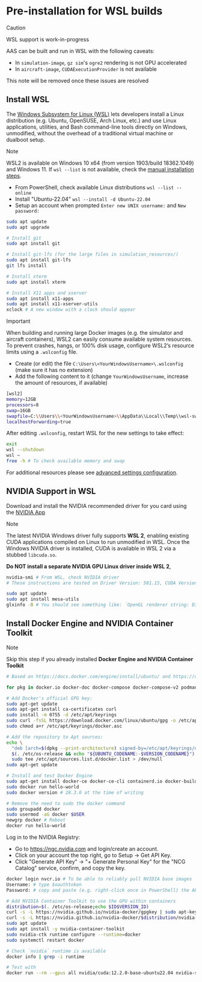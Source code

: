# Pre-installation for WSL builds

> [!CAUTION]
> WSL support is work-in-progress
>
> AAS can be built and run in WSL with the following caveats:
> - In `simulation-image`, `gz sim`'s `ogre2` rendering is not GPU accelerated
> - In `aircraft-image`, `CUDAExecutionProvider` is not available
>
> This note will be removed once these issues are resolved

## Install WSL

The [Windows Subsystem for Linux (WSL)](https://learn.microsoft.com/en-us/windows/wsl/install) lets developers install a Linux distribution (e.g. Ubuntu, OpenSUSE, Arch Linux, etc.) and use Linux applications, utilities, and Bash command-line tools directly on Windows, unmodified, without the overhead of a traditional virtual machine or dualboot setup.

> [!NOTE]
> WSL2 is available on Windows 10 x64 (from version 1903/build 18362.1049) and Windows 11. 
> If `wsl --list` is not available, check the [manual installation steps](https://learn.microsoft.com/en-us/windows/wsl/install-manual).

- From PowerShell, check available Linux distributions `wsl --list --online`
- Install "Ubuntu-22.04" `wsl --install -d Ubuntu-22.04`
- Setup an account when prompted `Enter new UNIX username:` and `New password:`

```sh
sudo apt update
sudo apt upgrade

# Install git
sudo apt install git

# Install git-lfs (for the large files in simulation_resources/)
sudo apt install git-lfs
git lfs install

# Install xterm
sudo apt install xterm

# Install X11 apps and xserver
sudo apt install x11-apps
sudo apt install x11-xserver-utils
xclock # A new window with a clock should appear
```

> [!IMPORTANT]
> When building and running large Docker images (e.g. the simulator and aircraft containers), WSL2 can easily consume available system resources. To prevent crashes, hangs, or 100% disk usage, configure WSL2’s resource limits using a `.wslconfig` file. 
> 
> - Create (or edit) the file `C:\Users\<YourWindowsUsername>\.wslconfig` (make sure it has no extension)
> - Add the following content to it (change `YourWindowsUsername`, increase the amount of resources, if available)
> 
> ```sh
> [wsl2]
> memory=12GB
> processors=8
> swap=16GB
> swapfile=C:\\Users\\<YourWindowsUsername>\\AppData\\Local\\Temp\\wsl-swap.vhdx
> localhostForwarding=true
> ```
>
> After editing `.wslconfig`, restart WSL for the new settings to take effect:
>
> ```sh
> exit
> wsl --shutdown 
> wsl ~
> free -h # To check available memory and swap
> ```
>
> For additional resources please see [advanced settings configuration](https://learn.microsoft.com/en-us/windows/wsl/wsl-config).

## NVIDIA Support in WSL

Download and install the NVIDIA recommended driver for you card using the [NVIDIA App](https://www.nvidia.com/en-us/software/nvidia-app/) 

>[!NOTE] 
>The latest NVIDIA Windows driver fully supports **WSL 2**, enabling existing CUDA applications compiled on Linux to run unmodified in WSL.
Once the Windows NVIDIA driver is installed, CUDA is available in WSL 2 via a stubbed `libcuda.so`. 
>
> **Do NOT install a separate NVIDIA GPU Linux driver inside WSL 2**,

```sh
nvidia-smi # From WSL, check NVIDIA driver
# These instructions are tested on Driver Version: 581.15, CUDA Version:13.0

sudo apt update
sudo apt install mesa-utils
glxinfo -B # You should see something like: `OpenGL renderer string: D3D12 (NVIDIA GeForce RTX 4050 Laptop GPU)`
```

## Install Docker Engine and NVIDIA Container Toolkit

> [!NOTE]
> Skip this step if you already installed **Docker Engine and NVIDIA Container Toolkit**

```sh
# Based on https://docs.docker.com/engine/install/ubuntu/ and https://docs.docker.com/engine/install/linux-postinstall/

for pkg in docker.io docker-doc docker-compose docker-compose-v2 podman-docker containerd runc; do sudo apt-get remove $pkg; done # none should be there

# Add Docker's official GPG key:
sudo apt-get update
sudo apt-get install ca-certificates curl
sudo install -m 0755 -d /etc/apt/keyrings
sudo curl -fsSL https://download.docker.com/linux/ubuntu/gpg -o /etc/apt/keyrings/docker.asc
sudo chmod a+r /etc/apt/keyrings/docker.asc

# Add the repository to Apt sources:
echo \
  "deb [arch=$(dpkg --print-architecture) signed-by=/etc/apt/keyrings/docker.asc] https://download.docker.com/linux/ubuntu \
  $(. /etc/os-release && echo "${UBUNTU_CODENAME:-$VERSION_CODENAME}") stable" | \
  sudo tee /etc/apt/sources.list.d/docker.list > /dev/null
sudo apt-get update
```

```sh
# Install and test Docker Engine
sudo apt-get install docker-ce docker-ce-cli containerd.io docker-buildx-plugin docker-compose-plugin
sudo docker run hello-world
sudo docker version # 28.3.0 at the time of writing

# Remove the need to sudo the docker command
sudo groupadd docker
sudo usermod -aG docker $USER
newgrp docker # Reboot
docker run hello-world
```

Log in to the NVIDIA Registry:

- Go to https://ngc.nvidia.com and login/create an account.
- Click on your account the top right, go to Setup -> Get API Key.
- Click "Generate API Key" -> "+ Generate Personal Key" for the "NCG Catalog" service, confirm, and copy the key.

```sh
docker login nvcr.io # To be able to reliably pull NVIDIA base images
Username: # type $oauthtoken
Password: # copy and paste (e.g. right-click once in PowerShell) the API key and press enter to pull base images from nvcr.io/
```

```sh
# Add NVIDIA Container Toolkit to use the GPU within containers
distribution=$(. /etc/os-release;echo $ID$VERSION_ID)
curl -s -L https://nvidia.github.io/nvidia-docker/gpgkey | sudo apt-key add -
curl -s -L https://nvidia.github.io/nvidia-docker/$distribution/nvidia-docker.list | sudo tee /etc/apt/sources.list.d/nvidia-docker.list
sudo apt update
sudo apt install -y nvidia-container-toolkit
sudo nvidia-ctk runtime configure --runtime=docker
sudo systemctl restart docker

# Check `nvidia` runtime is available
docker info | grep -i runtime

# Test with
docker run --rm --gpus all nvidia/cuda:12.2.0-base-ubuntu22.04 nvidia-smi
```

<!-- 

THIS SEEMS UNNECESSARY with WSLg 

## Install VcXsrv Windows X Server

WSL2 does not provide a full Linux desktop environment by default, so graphical applications (like Gazebo or other GUI tools) cannot run natively. To display GUI applications from WSL2 on Windows, we need an X server. VcXsrv is a lightweight and widely used X server for Windows.

- Download [VcXsrv:](https://sourceforge.net/projects/vcxsrv/) and download the installer.
- Run the installer with default settings.
    - Start “XLaunch” (comes with VcXsrv).
    - Choose Multiple windows.
    - Set Display number to 0.
    - Check Start no client.
    - Check Disable access control (or configure for security).
    - Finish to launch the X server.

From your WSL2 terminal, you should configure your `~/.bashrc` file to set up the display and X11 permissions automatically whenever you open a WSL terminal.

```sh
# WSL2 GUI setup
echo 'export DISPLAY=$(grep nameserver /etc/resolv.conf | awk "{print \$2}"):0' >> ~/.bashrc
echo 'export LIBGL_ALWAYS_INDIRECT=0' >> ~/.bashrc
echo 'export QT_X11_NO_MITSHM=1' >> ~/.bashrc
echo 'export __GLX_VENDOR_LIBRARY_NAME=nvidia' >> ~/.bashrc
echo 'if command -v xhost >/dev/null 2>&1; then xhost +local:; fi' >> ~/.bashrc

# Reload .bashrc
source ~/.bashrc
``` 

-->
